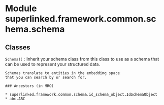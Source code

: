 Module superlinked.framework.common.schema.schema
=================================================

Classes
-------

`Schema()`
:   Inherit your schema class from this class to use as a schema
    that can be used to represent your structured data.
    
    Schemas translate to entities in the embedding space
    that you can search by or search for.

    ### Ancestors (in MRO)

    * superlinked.framework.common.schema.id_schema_object.IdSchemaObject
    * abc.ABC